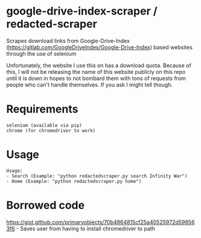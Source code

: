 # google-drive-index-scraper / redacted-scraper

Scrapes download links from Google-Drive-Index (https://gitlab.com/GoogleDriveIndex/Google-Drive-Index) based websites through the use of selenium

Unfortunately, the website I use this on has a download quota. Because of this, I will not be releasing the name of this website publicly on this repo until it is down in hopes to not bombard them with tons of requests from people who can't handle themselves. If you ask I might tell though.

# Requirements
```
selenium (available via pip)
chrome (for chromedriver to work)
```

# Usage

```
Usage:
- Search (Example: "python redactedscraper.py search Infinity War")
- Home (Example: "python redactedscraper.py home")
```

# Borrowed code
https://gist.github.com/primaryobjects/70b4864815cf25a40525972d598563f6 - Saves user from having to install chromedriver to path
